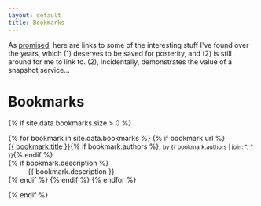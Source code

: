```yaml
---
layout: default
title: Bookmarks
---
```


As [promised](/2019/06/11/to-remember-is-to-live.html), here are links to some of the interesting stuff I've found over the years, which (1) deserves to be saved for posterity, and (2) is still around for me to link to. (2), incidentally, demonstrates the value of a snapshot service... 

# Bookmarks

{% if site.data.bookmarks.size > 0 %}
<dl>
{% for bookmark in site.data.bookmarks %}
  {% if bookmark.url %}
  <dt><a href='{{ bookmark.url }}'>{{ bookmark.title }}</a>{% if bookmark.authors %}, <small class='info'>by {{ bookmark.authors | join: ", " }}</small>{% endif %}</dt>
  {% if bookmark.description %}<dd>{{ bookmark.description }}</dd>{% endif %}
  {% endif %}
{% endfor %}
</dl>
{% endif %}
